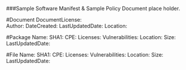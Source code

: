 ###Sample Software Manifest & Sample Policy Document place holder.

#Document
  DocumentLicense: <br>
  Author:
  DateCreated:
  LastUpdatedDate:
  Location:
  
#Package
  Name:
  SHA1:
  CPE:
  Licenses:
  Vulnerabilities:
  Location:
  Size:
  LastUpdatedDate:
  
#File
  Name:
  SHA1:
  CPE:
  Licenses:
  Vulnerabilities:
  Location:
  Size:
  LastUpdatedDate:
